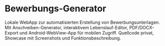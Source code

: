 # Bewerbungs-Generator
Lokale WebApp zur automatisierten Erstellung von Bewerbungsunterlagen. Mit Anschreiben-Generator, interaktivem Lebenslauf-Editor, PDF/DOCX-Export und Android-WebView-App für mobilen Zugriff. Quellcode privat, Showcase mit Screenshots und Funktionsbeschreibung.
